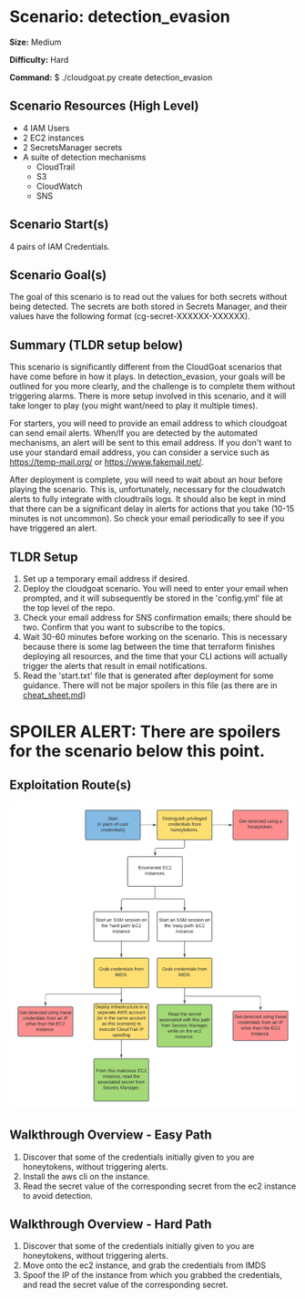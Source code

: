 # Scenario: detection_evasion

**Size:**  Medium

**Difficulty:** Hard

**Command:** $ ./cloudgoat.py create detection_evasion

## Scenario Resources (High Level)

- 4 IAM Users
- 2 EC2 instances
- 2 SecretsManager secrets
- A suite of detection mechanisms
  - CloudTrail
  - S3
  - CloudWatch
  - SNS

## Scenario Start(s)

4 pairs of IAM Credentials.

## Scenario Goal(s)

The goal of this scenario is to read out the values for both secrets without being detected. The secrets are both stored in Secrets Manager, and their values have the following format (cg-secret-XXXXXX-XXXXXX).

## Summary (TLDR setup below)

This scenario is significantly different from the CloudGoat scenarios that have come before in how it plays.
In detection_evasion, your goals will be outlined for you more clearly, and the challenge is to complete them without triggering alarms. There is more setup involved in this scenario, and it will take longer to play (you might want/need to play it multiple times).

For starters, you will need to provide an email address to which cloudgoat can send email alerts. When/If you are detected by the automated mechanisms, an alert will be sent to this email address. If you don't want to use your standard email address, you can consider a service such as https://temp-mail.org/ or https://www.fakemail.net/.

After deployment is complete, you will need to wait about an hour before playing the scenario. This is, unfortunately, necessary for the cloudwatch alerts to fully integrate with cloudtrails logs. It should also be kept in mind that there can be a significant delay in alerts for actions that you take (10-15 minutes is not uncommon). So check your email
periodically to see if you have triggered an alert.

## TLDR Setup

1. Set up a temporary email address if desired.
2. Deploy the cloudgoat scenario. You will need to enter your email when prompted, and it will subsequently be stored in the 'config.yml' file at the top level of the repo.
3. Check your email address for SNS confirmation emails; there should be two. Confirm that you want to subscribe to the topics.
4. Wait 30-60 minutes before working on the scenario. This is necessary because there is some lag between the time that terraform finishes deploying all resources, and the time that your CLI actions will actually trigger the alerts that result in email notifications.
5. Read the 'start.txt' file that is generated after deployment for some guidance. There will not be major spoilers in this file (as there are in [cheat_sheet.md](cheat_sheet.md))

# **SPOILER ALERT:** There are spoilers for the scenario below this point.

## Exploitation Route(s)

![Scenario Route(s)](./detection_evasion_exploitation_route.png)

## Walkthrough Overview - Easy Path

1. Discover that some of the credentials initially given to you are honeytokens, without triggering alerts.
2. Install the aws cli on the instance.
3. Read the secret value of the corresponding secret from the ec2 instance to avoid detection.

## Walkthrough Overview - Hard Path

1. Discover that some of the credentials initially given to you are honeytokens, without triggering alerts.
2. Move onto the ec2 instance, and grab the credentials from IMDS
3. Spoof the IP of the instance from which you grabbed the credentials, and read the secret value of the corresponding secret.
